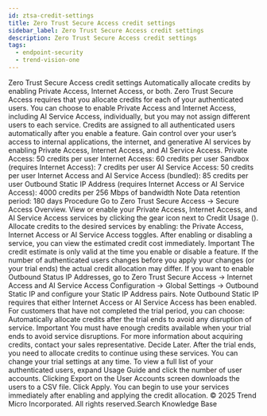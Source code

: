```yaml
---
id: ztsa-credit-settings
title: Zero Trust Secure Access credit settings
sidebar_label: Zero Trust Secure Access credit settings
description: Zero Trust Secure Access credit settings
tags:
  - endpoint-security
  - trend-vision-one
---
```


 Zero Trust Secure Access credit settings Automatically allocate credits by enabling Private Access, Internet Access, or both. Zero Trust Secure Access requires that you allocate credits for each of your authenticated users. You can choose to enable Private Access and Internet Access, including AI Service Access, individually, but you may not assign different users to each service. Credits are assigned to all authenticated users automatically after you enable a feature. Gain control over your user’s access to internal applications, the internet, and generative AI services by enabling Private Access, Internet Access, and AI Service Access. Private Access: 50 credits per user Internet Access: 60 credits per user Sandbox (requires Internet Access): 7 credits per user AI Service Access: 50 credits per user Internet Access and AI Service Access (bundled): 85 credits per user Outbound Static IP Address (requires Internet Access or AI Service Access): 4000 credits per 256 Mbps of bandwidth Note Data retention period: 180 days Procedure Go to Zero Trust Secure Access → Secure Access Overview. View or enable your Private Access, Internet Access, and AI Service Access services by clicking the gear icon next to Credit Usage (). Allocate credits to the desired services by enabling: the Private Access, Internet Access or AI Service Access toggles. After enabling or disabling a service, you can view the estimated credit cost immediately. Important The credit estimate is only valid at the time you enable or disable a feature. If the number of authenticated users changes before you apply your changes (or your trial ends) the actual credit allocation may differ. If you want to enable Outbound Status IP Addresses, go to Zero Trust Secure Access → Internet Access and AI Service Access Configuration → Global Settings → Outbound Static IP and configure your Static IP Address pairs. Note Outbound Static IP requires that either Internet Access or AI Service Access has been enabled. For customers that have not completed the trial period, you can choose: Automatically allocate credits after the trial ends to avoid any disruption of service. Important You must have enough credits available when your trial ends to avoid service disruptions. For more information about acquiring credits, contact your sales representative. Decide Later. After the trial ends, you need to allocate credits to continue using these services. You can change your trial settings at any time. To view a full list of your authenticated users, expand Usage Guide and click the number of user accounts. Clicking Export on the User Accounts screen downloads the users to a CSV file. Click Apply. You can begin to use your services immediately after enabling and applying the credit allocation. © 2025 Trend Micro Incorporated. All rights reserved.Search Knowledge Base